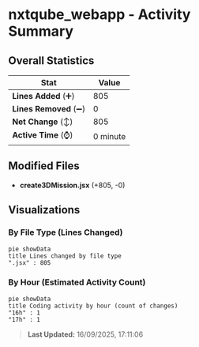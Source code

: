 # nxtqube_webapp - Activity Summary 

## Overall Statistics

| Stat                   | Value                                                             |
| ---------------------- | ----------------------------------------------------------------- |
| **Lines Added** (➕)   | 805                                          |
| **Lines Removed** (➖) | 0                                        |
| **Net Change** (↕)    | 805                |
| **Active Time** (⌚)   | 0 minute |


## Modified Files
- **create3DMission.jsx** (+805, -0)

## Visualizations

### By File Type (Lines Changed)

```mermaid
pie showData
title Lines changed by file type
".jsx" : 805
```

### By Hour (Estimated Activity Count)

```mermaid
pie showData
title Coding activity by hour (count of changes)
"16h" : 1
"17h" : 1
```


> **Last Updated:** 16/09/2025, 17:11:06